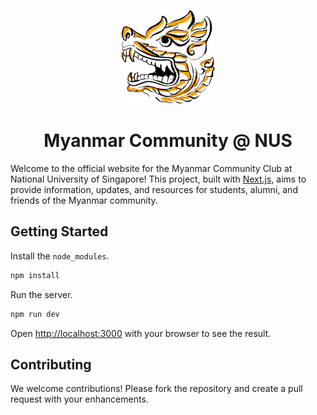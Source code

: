 <p align="center">
    <img src="./public/lion.png" alt="logo" width="150"/>
    <h1 align="center">Myanmar Community @ NUS</h1>
</p>

Welcome to the official website for the Myanmar Community Club at National University of Singapore! This project, built with [Next.js](https://nextjs.org), aims to provide information, updates, and resources for students, alumni, and friends of the Myanmar community. 

## Getting Started

Install the `node_modules`.
```bash
npm install
```
Run the server.
```bash
npm run dev
```
Open [http://localhost:3000](http://localhost:3000) with your browser to see the result.


## Contributing
We welcome contributions! Please fork the repository and create a pull request with your enhancements.

